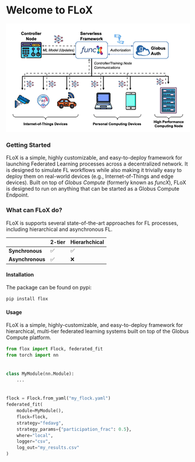 # Welcome to FLoX

![FLoX Graphic](graphics/flox_fig.png)

### Getting Started
FLoX is a simple, highly customizable, and easy-to-deploy framework for launching Federated Learning processes across a 
decentralized network. It is designed to simulate FL workflows while also making it trivially easy to deploy them on 
real-world devices (e.g., Internet-of-Things and edge devices). Built on top of _Globus Compute_ (formerly known as 
_funcX_), FLoX is designed to run on anything that can be started as a Globus Compute Endpoint.  


### What can FLoX do?

FLoX is supports several state-of-the-art approaches for FL processes, including hierarchical and asynchronous FL. 

|     | 2-tier         | Hierarhchical         |
| --- |----------------|-----------------------|
| **Synchronous**| :white_check_mark: | :white_check_mark:    |
| **Asynchronous** | :white_check_mark:            | :x:                   |

#### Installation

The package can be found on pypi:

```bash
pip install flox
```

#### Usage

FLoX is a simple, highly-customizable, and easy-to-deploy framework for hierarchical, multi-tier federated learning
systems built on top of the Globus Compute platform.

```python title="Basic FLoX Example" linenums="1"
from flox import Flock, federated_fit
from torch import nn


class MyModule(nn.Module):
    ...


flock = Flock.from_yaml("my_flock.yaml")
federated_fit(
    module=MyModule(),
    flock=flock,
    strategy="fedavg",
    strategy_params={"participation_frac": 0.5},
    where="local",
    logger="csv",
    log_out="my_results.csv"
)
```


